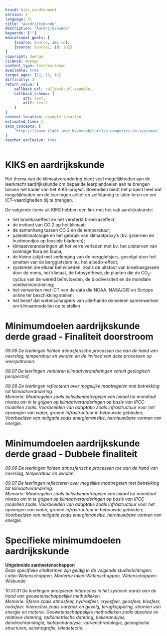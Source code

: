 ```yaml
---
hruid: kiks_eindtermen1
version: 3
language: nl
title: "Aardrijkskunde"
description: "Aardrijkskunde"
keywords: [""]
educational_goals: [
    {source: Source, id: id}, 
    {source: Source2, id: id2}
]
copyright: dwengo
licence: dwengo
content_type: text/markdown
available: true
target_ages: [12, 13, 14]
difficulty: 3
return_value: {
    callback_url: callback-url-example,
    callback_schema: {
        att: test,
        att2: test2
    }
}
content_location: example-location
estimated_time: 1
skos_concepts: [
    'http://ilearn.ilabt.imec.be/vocab/curr1/s-computers-en-systemen'
]
teacher_exclusive: true
---
```


# KIKS en aardrijkskunde

Het thema van de klimaatverandering biedt veel mogelijkheden aan de leerkracht aardrijkskunde om bepaalde leerplandoelen aan te brengen binnen het kader van het KIKS-project. 
Bovendien biedt het project heel wat mogelijkheden om de leerlingen actief en zelfstandig te laten leren en om ICT-vaardigheden bij te brengen.

De volgende items uit KIKS hebben een link met het vak aardrijkskunde:<br>
- het broeikaseffect en het versterkt broeikaseffect;
- de invloed van CO 2 op het klimaat;
- de samenhang tussen CO 2 en de temperatuur;
- paleoklimatologie en het gebruik van klimaatproxy’s (bv. ijskernen en huidmondjes op fossiele bladeren);
- klimaatveranderingen uit het verre verleden met bv. het uitsterven van sommige flora en fauna;
- de kleine ijstijd met verlenging van de berggletsjers, gevolgd door het smelten van de berggletsjers nu, het albedo-effect;
- systemen die elkaar beïnvloeden, zoals de uitstoot van broeikasgassen door de mens, het klimaat, de fotosynthese, de planten die de CO<sub>2</sub>-cyclus van de wereld beïnvloeden, de biodiversiteit en de mondiale voedselvoorziening;
- het verwerken met ICT van de data die NOAA, NASA/GIS en Scripps online ter beschikking stellen;
- het besef dat wetenschappers van allerhande domeinen samenwerken om klimaatmodellen op te stellen.

# Minimumdoelen aardrijkskunde derde graad - Finaliteit doorstroom

*09.06 De leerlingen lichten atmosferische processen toe aan de hand van neerslag, temperatuur en winden en de invloed van deze processen op weerpatronen.*

*09.07 De leerlingen verklaren klimaatveranderingen vanuit geologisch perspectief.*

*09.08 De leerlingen reflecteren over mogelijke maatregelen met betrekking tot klimaatverandering.* <br>
*Memorie: Maatregelen zoals beleidsmaatregelen van lokaal tot mondiaal niveau om in te grijpen op klimaatveranderingen op basis van IPCC-modellen zoals: Voorbeelden van adaptatie zoals infrastructuur voor het opvangen van water, groene infrastructuur in bebouwde gebieden; Voorbeelden van mitigatie zoals energietransitie, hernieuwbare vormen van energie.*


# Minimumdoelen aardrijkskunde derde graad - Dubbele finaliteit

*09.06 De leerlingen lichten atmosferische processen toe aan de hand van neerslag, temperatuur en winden.*

*09.07 De leerlingen reflecteren over mogelijke maatregelen met betrekking tot klimaatverandering.* <br>
*Memorie: Maatregelen zoals beleidsmaatregelen van lokaal tot mondiaal niveau om in te grijpen op klimaatveranderingen op basis van IPCC-modellen zoals: Voorbeelden van adaptatie zoals infrastructuur voor het opvangen van water, groene infrastructuur in bebouwde gebieden; Voorbeelden van mitigatie zoals energietransitie, hernieuwbare vormen van energie.*


# Specifieke minimumdoelen aardrijkskunde 

**Uitgebreide aardwetenschappen** <br>
*Deze specifieke eindtermen zijn geldig in de volgende studierichtingen: Latijn-Wetenschappen, Moderne talen-Wetenschappen, Wetenschappen-Wiskunde*

*10.01.01 De leerlingen analyseren interacties in het systeem aarde aan de hand van geowetenschappelijke methodieken.* <br>
*Memorie: Sferen zoals atmosfeer, hydrosfeer, cryosfeer, geosfeer, biosfeer, noösfeer. Interacties zoals oorzaak en gevolg, terugkoppeling, stromen van energie en materie. Geowetenschappelijke methodieken zoals absolute en relatieve datering, radiometrische datering, pollenanalyse, dendrochronologie, isotopenanalyse, varvenchronologie, geologische structuren, seismografie, teledetectie.*








